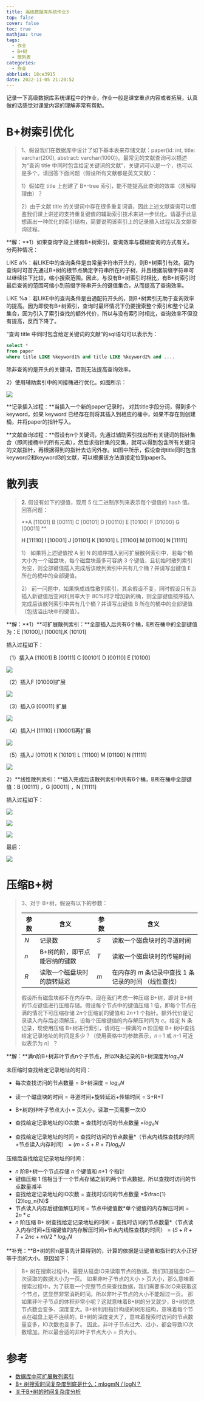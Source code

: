 ```yaml
---
title: 高级数据库系统作业3
top: false
cover: false
toc: true
mathjax: true
tags:
  - 作业
  - B+树
  - 散列表
categories:
  - 作业
abbrlink: 18ce3915
date: 2022-11-05 21:20:52
---
```



记录一下高级数据库系统课程中的作业，作业一般是课堂重点内容或者拓展，认真做的话感觉对课堂内容的理解非常有帮助。

<!--more-->

# B+树索引优化

> 1、假设我们在数据库中设计了如下基本表来存储文献：paper(id: int, title: varchar(200), abstract: varchar(1000))。最常见的文献查询可以描述为“查询 title 中同时包含给定关键词的文献”，关键词可以是一个，也可以是多个。请回答下面问题（假设所有文献都是英文文献）：
>
> 1）假如在 title 上创建了 B+-tree 索引，能不能提高此查询的效率（须解释理由）？
>
> 2）由于文献 title 的关键词中存在很多重复词语，因此上述文献查询可以借鉴我们课上讲述的支持重复键值的辅助索引技术来进一步优化。请基于此思想画出一种优化的索引结构，简要说明该索引上的记录插入过程以及文献查询过程。

**解：**1）如果查询字段上建有B+树索引，查询效率与模糊查询的方式有关。分两种情况：

LIKE a%：若LIKE中的查询条件是由常量字符串开头的，则B+树索引有效。因为查询时可首先通过B+树的根节点确定字符串所在的子树，并且根据前缀字符串可以继续往下比较，缩小搜索范围。因此，与没有B+树索引时相比，有B+树索引时最后查询的范围可缩小到前缀字符串开头的键值集合，从而提高了查询效率。

LIKE %a：若LIKE中的查询条件是由通配符开头的，则B+树索引无助于查询效率的提高。因为即使有B+树索引，查询时最坏情况下仍要搜索整个索引和整个记录集合，因为引入了索引查找的额外代价，所以与没有索引时相比，查询效率不但没有提高，反而下降了。

“查询 title 中同时包含给定关键词的文献”的sql语句可以表示为：

```sql
select * 
from paper
where title LIKE %keyword1% and title LIKE %keyword2% and ....
```

除非查询的是开头的关键词，否则无法提高查询效率。

2）使用辅助索引中的间接桶进行优化。如图所示：

![](adbs-hw3/index.drawio.svg)

**记录插入过程：**当插入一个新的paper记录时， 对其title字段分词，得到多个keyword，如果 keyword 已经存在则将其插入到相应的桶中，如果不存在则创建桶，并将paper的指针写入。 

**文献查询过程：**假设有n个关键词，先通过辅助索引找出所有关键词的指针集合（即间接桶中的所有元素），然后求指针集的交集，就可以得到包含所有关键词的文献指针，再根据得到的指针去访问外存。如图中所示，假设查询title同时包含keyword2和keyword3的文献，可以根据该方法直接定位到paper3。

# 散列表

> **2.**  假设有如下的键值，现用 5 位二进制序列来表示每个键值的 hash 值。回答问题： 
>
> **A [11001] B [00111]  C [00101]  D [00110]  E [10100] F [01000]   G [00011] **
>
> **H [11110]   I [10001] J [01101]   K [10101]  L [11100] M [01100] N [11111]**
>
> 1） 如果将上述键值按 A 到 N 的顺序插入到可扩展散列索引中，若每个桶大小为一个磁盘块，每个磁盘块最多可容纳 3 个键值，且初始时散列索引为空，则全部键值插入完成后该散列索引中共有几个桶？并请写出键值 E 所在的桶中的全部键值。
>
> 2） 前一问题中，如果换成线性散列索引，其余假设不变，同时假设只有当插入新键值后空间利用率大于 80%时才增加新的桶，则全部键值按序插入完成后该散列索引中共有几个桶？并请写出键值 B 所在的桶中的全部键值（包括溢出块中的键值）。

 **解：**1）**可扩展散列索引：**全部插入后共有6个桶，E所在桶中的全部键值为：E [10100],I [10001],K [10101]

插入过程如下：

（1）插入A [11001] B [00111]  C [00101]  D [00110]  E [10100]

![](adbs-hw3/h1.svg)

（2）插入F [01000]扩展

![](adbs-hw3/h2.svg)

（3）插入G [00011] 扩展

![](adbs-hw3/h3.svg)

（4）插入H [11110]   I [10001]再扩展

![](adbs-hw3/h4.svg)

（5）插入J [01101]   K [10101]  L [11100] M [01100] N [11111]

![](adbs-hw3/h5.svg)

2）**线性散列索引：**插入完成后该散列索引中共有6个桶，B所在桶中全部键值：B [00111] ，G [00011] ，N [11111]

插入过程如下：

![](adbs-hw3/line1.svg)

![](adbs-hw3/line2.svg)

![](adbs-hw3/line3.svg)

最后：

![](adbs-hw3/line4.svg)

# 压缩B+树

> 3、对于 B+树，假设有以下的参数：
>
> | **参数** | **含义**                     | **参数** | **含义**                                               |
> | -------- | ---------------------------- | -------- | ------------------------------------------------------ |
> | *N*      | 记录数                       | *S*      | 读取一个磁盘块时的寻道时间                             |
> | *n*      | B+树的阶，即节点能容纳的键数 | *T*      | 读取一个磁盘块时的传输时间                             |
> | *R*      | 读取一个磁盘块时的旋转延迟   | *m*      | 在内存的 *m* 条记录中查找 1 条记录的时间  （线性查找） |
>
> 假设所有磁盘块都不在内存中。现在我们考虑一种压缩 B+树，即对 B+树的节点键值进行压缩存储。假设每个节点中的键值压缩 1 倍，即每个节点在满的情况下可压缩存储 2*n*个压缩前的键值和 2*n*+1 个指针。额外代价是记录读入内存后必须解压，设每个压缩键值的内存解压时间为 *c*。给定 N 条记录，现使用压缩 B+树进行索引，请问在一棵满的 *n* 阶压缩 B+ 树中查找给定记录地址的时间是多少？（使用表格中的参数表示，*n*＋1 或 *n*-1 可近似表示为 *n*）？

**解：**满n阶B+树非叶节点n个子节点，所以N条记录的B+树深度为$log_n{N}$

未压缩时查找给定记录地址的时间：

- 每次查找访问的节点数量 = B+树深度 = $log_n{N}$
- 读一个磁盘块的时间 = 寻道时间+旋转延迟+传输时间 = S+R+T
- B+树的非叶子节点大小 = 页大小，读取一页需要一次IO

- 查找给定记录地址的IO次数 = 查找时访问的节点数量 =$log_n{N}$
- 查找给定记录地址的时间 =  查找时访问的节点数量*（节点内线性查找的时间+节点读入内存时间） = $(m+S+R+T)log_n{N}$

压缩后查找给定记录地址的时间：

- *n* 阶B+树一个节点存储 *n* 个键值和 *n*+1 个指针 
- 键值压缩 1 倍相当于一个节点存储之前的两个节点数据，所以查找时访问的节点数量减半
- 查找给定记录地址的IO次数 = 查找时访问的节点数量 =$\frac{1}{2}log_n{N}$
- 节点读入内存后键值解压时间 = 节点中键值数\*单个键值的内存解压时间 = $2n*c$
- *n* 阶压缩 B+ 树查找给定记录地址的时间 =  查找时访问的节点数量\*（节点读入内存时间+压缩键值的内存解压时间+节点内线性查找的时间） = $(S+R+T+2nc+m)/2*log_n{N}$

**补充：**B+树的阶n是事先计算得到的，计算的依据是让键值和指针的大小正好等于页的大小。原因如下：

> B+ 树在搜索过程中，需要从磁盘IO来读取节点的数据。我们知道磁盘IO一次读取的数据大小为一页。
> 如果非叶子节点的大小 > 页大小，那么意味着搜索过程中，为了获取一个完整节点来查找数据，我们需要多次IO来获取这个节点，这显然非常消耗时间。所以非叶子节点的大小不能超过一页。
> 那如果非叶子节点的体积非常小呢？这就意味着B+树的分叉就少，B+树的总节点数会变多、深度变大。B+树利用指针构成的树形结构，意味着每个节点在磁盘上是不连续的，B+树的深度变大了，意味着搜索时访问的节点数量变多，IO次数也变多了。
> 因此，非叶子节点过大、过小，都会导致IO次数增加。所以最合适的非叶子节点大小 = 页大小。

# 参考

- [数据库中可扩展散列索引](https://blog.csdn.net/weixin_45457983/article/details/103646162)
- [B+ 树搜索时间复杂度到底是什么：mlogmN / logN？](https://zhuanlan.zhihu.com/p/402951795)
- [关于B+树的时间复杂度分析](https://blog.csdn.net/wufeifan_learner/article/details/109724836)